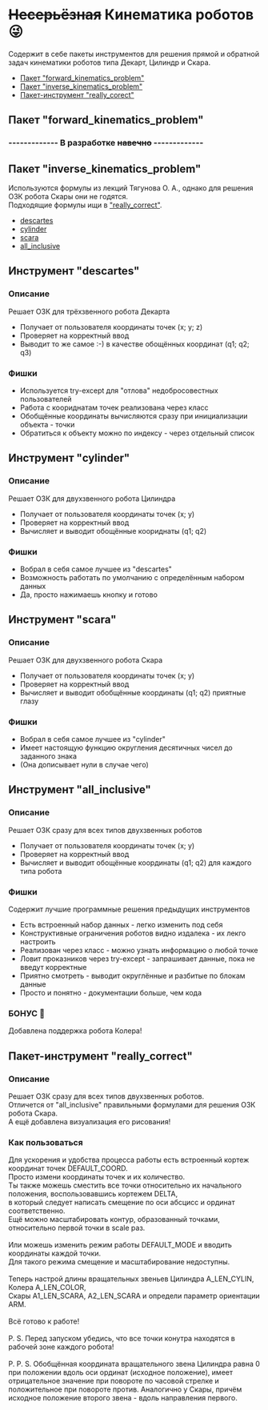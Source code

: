 # ~~Несерьёзная~~ Кинематика роботов :stuck_out_tongue_winking_eye:
Содержит в себе пакеты инструментов для решения прямой и обратной задач кинематики роботов типа Декарт, Цилиндр и Скара.
* [Пакет "forward_kinematics_problem"](#chapter-1)
* [Пакет "inverse_kinematics_problem"](#chapter-2)
* [Пакет-инструмент "really_corect"](#chapter-3)

<a id="chapter-1"></a>
## Пакет "forward_kinematics_problem"
### ------------- В разработке ~~навечно~~ -------------

<a id="chapter-2"></a>
## Пакет "inverse_kinematics_problem"
Используются формулы из лекций Тягунова О. А., однако для решения ОЗК робота Скары они не годятся.  
Подходящие формулы ищи в ["really_correct"](#chapter-3).
* [descartes](#chapter-1.1)
* [cylinder](#chapter-1.2)
* [scara](#chapter-1.3)
* [all_inclusive](#chapter-1.4)

<a id="chapter-1.1"></a>
## Инструмент "descartes"
### Описание
Решает ОЗК для трёхзвенного робота Декарта
- Получает от пользователя координаты точек (x; y; z) 
- Проверяет на корректный ввод
- Выводит то же самое :-) в качестве обощённых координат (q1; q2; q3)
### Фишки
- Используется try-except для "отлова" недобросовестных пользователей
- Работа с коориднатам точек реализована через класс
- Обобщённые координаты вычисляются сразу при инициализации объекта - точки
- Обратиться к объекту можно по индексу - через отдельный список

<a id="chapter-1.2"></a>
## Инструмент "cylinder"
### Описание
Решает ОЗК для двухзвенного робота Цилиндра
- Получает от пользователя координаты точек (x; y)
- Проверяет на корректный ввод
- Вычисляет и выводит обощённые коориднаты (q1; q2)
### Фишки
- Вобрал в себя самое лучшее из "descartes"
- Возможность работать по умолчанию с определённым набором данных
- Да, просто нажимаешь кнопку и готово

<a id="chapter-1.3"></a>
## Инструмент "scara"
### Описание
Решает ОЗК для двухзвенного робота Скара
- Получает от пользователя координаты точек (x; y)
- Проверяет на корректный ввод
- Вычисляет и выводит обобщённые координаты (q1; q2) приятные глазу
### Фишки
- Вобрал в себя самое лучшее из "cylinder"
- Имеет настоящую функцию округления десятичных чисел до заданного знака
- (Она дописывает нули в случае чего)

<a id="chapter-1.4"></a>
## Инструмент "all_inclusive"
### Описание
Решает ОЗК сразу для всех типов двухзвенных роботов
- Получает от пользователя координаты точек (x; y)
- Проверяет на корректный ввод
- Вычисляет и выводит обощённые координаты (q1; q2) для каждого типа робота
### Фишки
Содержит лучшие программные решения предыдущих инструментов
- Есть встроенный набор данных - легко изменить под себя
- Конструктивные ограничения роботов видно издалека - их лекго настроить
- Реализован через класс - можно узнать информацию о любой точке
- Ловит проказников через try-except - запрашивает данные, пока не введут корректные
- Приятно смотреть - выводит округлённые и разбитые по блокам данные
- Просто и понятно - документации больше, чем кода
### БОНУС 🎁
Добавлена поддержка робота Колера!

<a id="chapter-3"></a>
## Пакет-инструмент "really_correct"
### Описание
Решает ОЗК сразу для всех типов двухзвенных роботов.  
Отличется от "all_inclusive" правильными формулами для решения ОЗК робота Скара.  
А ещё добавлена визуализация его рисования!
### Как пользоваться
Для ускорения и удобства процесса работы есть встроенный кортеж координат точек DEFAULT_COORD.   
Просто измени координаты точек и их количество.    
Ты также можешь сместить все точки относительно их начального положения, воспользовавшись кортежем DELTA,  
в который следует написать смещение по оси абсцисс и ординат соответственно.  
Ещё можно масштабировать контур, образованный точками, относительно первой точки в scale раз.  
<br>
Или можешь изменить режим работы DEFAULT_MODE и вводить координаты каждой точки.  
Для такого режима смещение и масштабирование недоступны.  
<br>
Теперь настрой длины вращательных звеньев Цилиндра A_LEN_CYLIN, Колера A_LEN_COLOR,  
Скары A1_LEN_SCARA, A2_LEN_SCARA и определи параметр ориентации ARM.  
<br>
Всё готово к работе!  
<br>
P. S. Перед запуском убедись, что все точки конутра находятся в рабочей зоне каждого робота!  
<br>
P. P. S. Обобщённая координата вращательного звена Цилиндра равна 0 при положении вдоль оси ординат (исходное положение), имеет отрицательное значение при повороте по часовой стрелке и положительное при повороте против. Аналогично у Скары, причём исходное положение второго звена - вдоль направления первого.
